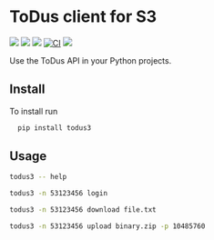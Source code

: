 # ToDus client for S3

[![](https://img.shields.io/pypi/v/todus3.svg)](https://pypi.org/project/todus3)
[![](https://img.shields.io/pypi/pyversions/todus3.svg)](
https://pypi.org/project/todus3)
[![](https://img.shields.io/pypi/l/todus3.svg)](https://pypi.org/project/todus3)
[![CI](https://github.com/oleksis/todus/actions/workflows/python-ci.yml/badge.svg)](https://github.com/oleksis/todus/actions/workflows/python-ci.yml)
[![](https://img.shields.io/badge/code%20style-black-000000.svg)](https://github.com/psf/black)

Use the ToDus API in your Python projects.

## Install

To install run
```bash
  pip install todus3
```

## Usage
```bash
todus3 -- help

todus3 -n 53123456 login

todus3 -n 53123456 download file.txt

todus3 -n 53123456 upload binary.zip -p 10485760
```
